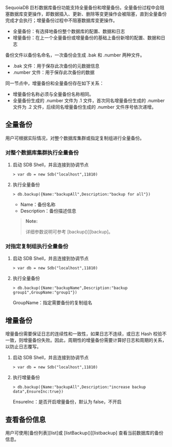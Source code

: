 SequoiaDB 巨杉数据库备份功能支持全量备份和增量备份。全量备份过程中会阻塞数据库变更操作，即数据插入、更新、删除等变更操作会被阻塞，直到全量备份完成才会执行；增量备份过程中不阻塞数据库变更操作。
 
- 全量备份：有选择地备份整个数据库的配置、数据和日志
- 增量备份：在上一个全量备份或增量备份的基础上备份新增的配置、数据和日志

备份文件以备份名命名，一次备份会生成 .bak 和 .number 两种文件。

- .bak 文件：用于保存此次备份的元数据信息
- .number 文件：用于保存此次备份的数据

同一节点中，增量备份和全量备份存在如下关系：

- 增量备份名称必须与全量备份名称相同。
- 全量备份生成的 .number 文件为 .1 文件，首次同名增量备份生成的 .number 文件为 .2 文件，后续同名增量备份生成的 .number 文件序号依次递增。

## 全量备份

用户可根据实际情况，对整个数据库集群或指定复制组进行全量备份。

### 对整个数据库集群执行全量备份

1. 启动 SDB Shell，并且连接到协调节点

    ```lang-javascript
    > var db = new Sdb("localhost",11810)
    ```

2. 执行全量备份

    ```lang-javascript
    > db.backup({Name:"backupAll",Description:"backup for all"})
    ```

    - Name：备份名称
    - Description：备份描述信息
 
    >**Note:**
    >
    > 详细参数说明可参考 [backup()][backup]。

### 对指定复制组执行全量备份

1. 启动 SDB Shell，并且连接到协调节点

    ```lang-javascript
    > var db = new Sdb("localhost",11810)
    ```

2. 执行全量备份
 
    ```lang-javascript
    > db.backup({Name:"backupName",Description:"backup group1",GroupName:"group1"})
    ```

    GroupName：指定需要备份的复制组名

## 增量备份

增量备份需要保证日志的连续性和一致性，如果日志不连续，或日志 Hash 校验不一致，则增量备份失败。因此，周期性的增量备份需要计算好日志和周期的关系，以防止日志覆写。

1. 启动 SDB Shell，并且连接到协调节点

    ```lang-javascript
    > var db = new Sdb("localhost",11810)
    ```

2. 执行增量备份

    ```lang-javascript
    > db.backup({Name:"backupAll",Description:"increase backup data",EnsureInc:true})
    ```

    EnsureInc：是否开启增量备份，默认为 false，不开启


## 查看备份信息

用户可使用[备份列表][list]或 [listBackup()][listbackup] 查看当前数据库的备份信息。




[^_^]:
    本文使用的所有引用及链接
[backup]:manual/Manual/Sequoiadb_Command/Sdb/backup.md
[list]:manual/Manual/List/SDB_LIST_BACKUPS.md
[listbackup]:manual/Manual/Sequoiadb_Command/Sdb/listBackup.md